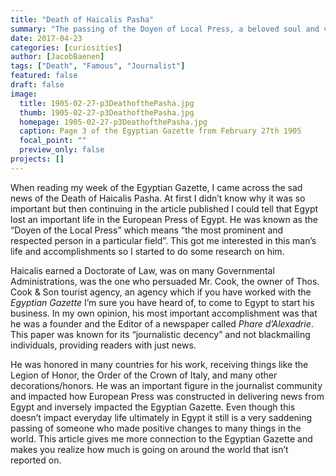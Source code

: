 ```yaml
---
title: "Death of Haicalis Pasha"
summary: "The passing of the Doyen of Local Press, a beloved soul and very important man in Egypt."
date: 2017-04-23
categories: [curiosities]
author: [JacobBaenen]
tags: ["Death", "Famous", "Journalist"]
featured: false
draft: false
image:
  title: 1905-02-27-p3DeathofthePasha.jpg
  thumb: 1905-02-27-p3DeathofthePasha.jpg
  homepage: 1905-02-27-p3DeathofthePasha.jpg
  caption: Page 3 of the Egyptian Gazette from February 27th 1905
  focal_point: ""
  preview_only: false
projects: []
---
```

When reading my week of the Egyptian Gazette, I came across the sad news of the Death of Haicalis Pasha. At first I didn’t know why it was so important but then continuing in the article published I could tell that Egypt lost an important life in the European Press of Egypt. He was known as the “Doyen of the Local Press” which means “the most prominent and respected person in a particular field”.  This got me interested in this man’s life and accomplishments so I started to do some research on him.

Haicalis earned a Doctorate of Law, was on many Governmental Administrations, was the one who persuaded Mr. Cook, the owner of Thos. Cook & Son tourist agency, an agency which if you have worked with the *Egyptian Gazette* I’m sure you have heard of, to come to Egypt to start his business. In my own opinion, his most important accomplishment was that he was a founder and the Editor of a newspaper called *Phare d’Alexadrie*. This paper was known for its “journalistic decency” and not blackmailing individuals, providing readers with just news.

He was honored in many countries for his work, receiving things like the Legion of Honor, the Order of the Crown of Italy, and many other decorations/honors. He was an important figure in the journalist community and impacted how European Press was constructed in delivering news from Egypt and inversely impacted the Egyptian Gazette.  Even though this doesn’t impact everyday life ultimately in Egypt it still is a very saddening passing of someone who made positive changes to many things in the world. This article gives me more connection to the Egyptian Gazette and makes you realize how much is going on around the world that isn’t reported on.  
